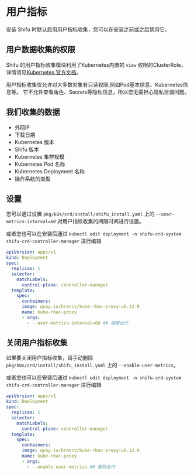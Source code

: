 # 用户指标

安装 Shifu 时默认启用用户指标收集，您可以在安装之前或之后禁用它。

## 用户数据收集的权限

Shifu 的用户指标收集模块利用了Kubernetes内置的 `view` 权限的ClusterRole，详情请见[Kubernetes 官方文档](https://kubernetes.io/zh-cn/docs/reference/access-authn-authz/rbac/#user-facing-roles)。

用户指标收集仅允许对大多数对象有只读权限,例如Pod基本信息、Kubernetes信息等。 它不允许查看角色、Secrets等隐私信息，所以您无需担心隐私泄漏问题。

## 我们收集的数据

- 外网IP
- 下载日期
- Kubernetes 版本
- Shifu 版本
- Kubernetes 集群规模
- Kubernetes Pod 名称
- Kubernetes Deployment 名称
- 操作系统的类型

## 设置

您可以通过设置  `pkg/k8s/crd/install/shifu_install.yaml` 上的 `--user-metrics-interval=60` 对用户指标收集的间隔时间进行设置。

或者您也可以在安装后通过 `kubectl edit deployment -n shifu-crd-system shifu-crd-controller-manager` 进行编辑
```yaml
apiVersion: apps/v1
kind: Deployment
spec:
  replicas: 1
  selector:
    matchLabels:
      control-plane: controller-manager
  template:
    spec:
      containers:
      image: quay.io/brancz/kube-rbac-proxy:v0.12.0
      name: kube-rbac-proxy
      - args:
        - --user-metrics-interval=60 ## 编辑此行
```
## 关闭用户指标收集

如果要关闭用户指标收集，请手动删除 `pkg/k8s/crd/install/shifu_install.yaml` 上的 `--enable-user-metrics`。

或者您也可以在安装后通过 `kubectl edit deployment -n shifu-crd-system shifu-crd-controller-manager` 进行编辑

```yaml
apiVersion: apps/v1
kind: Deployment
spec:
  replicas: 1
  selector:
    matchLabels:
      control-plane: controller-manager
  template:
    spec:
      containers:
      image: quay.io/brancz/kube-rbac-proxy:v0.12.0
      name: kube-rbac-proxy
      - args:
        - --enable-user-metrics ## 删除此行
```
